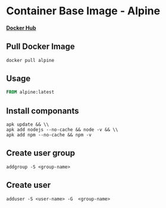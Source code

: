 # Container Base Image - Alpine

#### [Docker Hub](https://hub.docker.com/_/alpine)

## Pull Docker Image
```shell
docker pull alpine
```

## Usage
```Dockerfile
FROM alpine:latest
```
## Install componants
```shell
apk update && \\
apk add nodejs --no-cache && node -v && \\
apk add npm --no-cache && npm -v
```

## Create user group
```shell
addgroup -S <group-name>
```

## Create user 
```shell
adduser -S <user-name> -G  <group-name>
```
